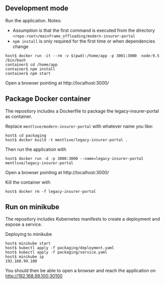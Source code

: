 ## Development mode

Run the application.
Notes:
* Assumption is that the first command is executed from the directory `<repo-root>/mainframe_offloading/modern-insurer-portal`
* `npm install` is only required for the first time or when dependencies change

```
host$ docker run -it --rm -v $(pwd):/home/app -p 3001:3000  node:9.5 /bin/bash
container$ cd /home/app
container$ npm install
container$ npm start
```

Open a browser pointing at http://localhost:3000/

## Package Docker container

The repository includes a Dockerfile to package the legacy-insurer-portal as container.

Replace `mentlsve/modern-insurer-portal` with whatever name you like:

```
host$ cd packaging
host$ docker build -t mentlsve/legacy-insurer-portal .
```
Then run the application with
```
host$ docker run -d -p 3000:3000 --name=legacy-insurer-portal mentlsve/legacy-insurer-portal
```

Open a browser pointing at http://localhost:3000/

Kill the container with
```
host$ docker rm -f legacy-insurer-portal
```

## Run on minikube

The repository includes Kubernetes manifests to create a deployment and expose a service.

Deploying to minikube
```
host$ minikube start
host$ kubectl apply -f packaging/deployment.yaml
host$ kubectl apply -f packaging/service.yaml
host$ minikube ip
192.168.99.100
```

You should then be able to open a browser and reach the application on http://192.168.99.100:30100



